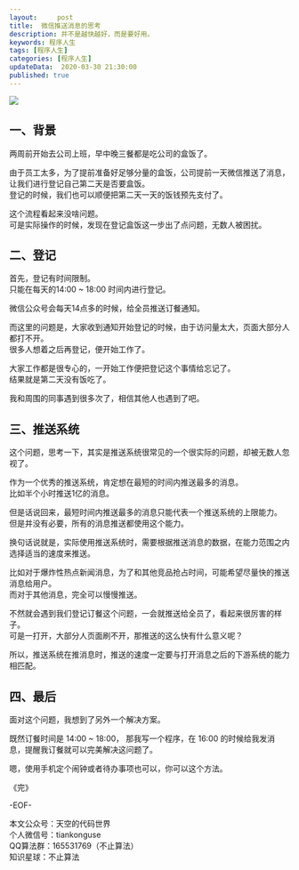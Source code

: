 ```yaml
---   
layout:     post  
title:  微信推送消息的思考  
description: 并不是越快越好，而是要好用。  
keywords: 程序人生  
tags: [程序人生]    
categories: [程序人生]  
updateData:  2020-03-30 21:30:00  
published: true 
---  
```



![](http://res2020.tiankonguse.com/images/2020/03/30/001.png)  



## 一、背景  


两周前开始去公司上班，早中晚三餐都是吃公司的盒饭了。   


由于员工太多，为了提前准备好足够分量的盒饭，公司提前一天微信推送了消息，让我们进行登记自己第二天是否要盒饭。    
登记的时候，我们也可以顺便把第二天一天的饭钱预先支付了。  


这个流程看起来没啥问题。  
可是实际操作的时候，发现在登记盒饭这一步出了点问题，无数人被困扰。  


## 二、登记  


首先，登记有时间限制。  
只能在每天的14:00 ~ 18:00 时间内进行登记。  


微信公众号会每天14点多的时候，给全员推送订餐通知。  


而这里的问题是，大家收到通知开始登记的时候，由于访问量太大，页面大部分人都打不开。  
很多人想着之后再登记，便开始工作了。  


大家工作都是很专心的，一开始工作便把登记这个事情给忘记了。  
结果就是第二天没有饭吃了。  


我和周围的同事遇到很多次了，相信其他人也遇到了吧。  


## 三、推送系统  


这个问题，思考一下，其实是推送系统很常见的一个很实际的问题，却被无数人忽视了。  


作为一个优秀的推送系统，肯定想在最短的时间内推送最多的消息。  
比如半个小时推送1亿的消息。  


但是话说回来，最短时间内推送最多的消息只能代表一个推送系统的上限能力。
但是并没有必要，所有的消息推送都使用这个能力。  


换句话说就是，实际使用推送系统时，需要根据推送消息的数据，在能力范围之内选择适当的速度来推送。  


比如对于爆炸性热点新闻消息，为了和其他竞品抢占时间，可能希望尽量快的推送消息给用户。  
而对于其他消息，完全可以慢慢推送。  


不然就会遇到我们登记订餐这个问题，一会就推送给全员了，看起来很厉害的样子。  
可是一打开，大部分人页面刷不开，那推送的这么快有什么意义呢？  


所以，推送系统在推消息时，推送的速度一定要与打开消息之后的下游系统的能力相匹配。  


## 四、最后  


面对这个问题，我想到了另外一个解决方案。  


既然订餐时间是 14:00 ~ 18:00， 那我写一个程序，在 16:00 的时候给我发消息，提醒我订餐就可以完美解决这问题了。  


嗯，使用手机定个闹钟或者待办事项也可以，你可以这个方法。  




《完》


-EOF-  



本文公众号：天空的代码世界  
个人微信号：tiankonguse  
QQ算法群：165531769（不止算法）  
知识星球：不止算法  

